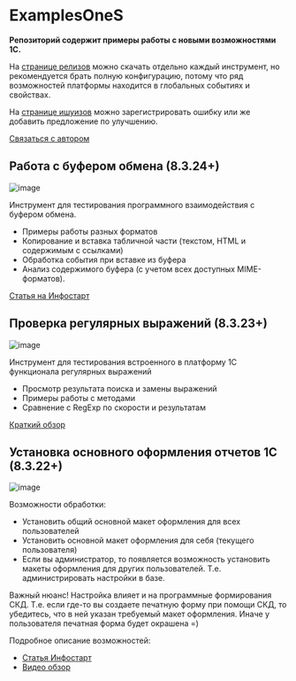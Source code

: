 # ExamplesOneS
 
<b>Репозиторий содержит примеры работы с новыми возможностями 1С.</b>

На [странице релизов](https://github.com/SeiOkami/ExamplesOneS/releases) можно скачать отдельно каждый инструмент, но рекомендуется брать полную конфигурацию, потому что ряд возможностей платформы находится в глобальных событиях и свойствах.

На [странице ишуизов](https://github.com/SeiOkami/ExamplesOneS/issues) можно зарегистрировать ошибку или же добавить предложение по улучшению.

[Связаться с автором](https://t.me/SeiOkami)

## Работа с буфером обмена (8.3.24+)

![image](https://github.com/SeiOkami/ExamplesOneS/assets/42138875/02aa1e29-f970-49ab-919f-adf56d76edac)

Инструмент для тестирования программного взаимодействия с буфером обмена.
- Примеры работы разных форматов
- Копирование и вставка табличной части (текстом, HTML и содержимым с ссылками)
- Обработка события при вставке из буфера
- Анализ содержимого буфера (с учетом всех доступных MIME-форматов).

[Статья на Инфостарт](https://infostart.ru/public/1887193/?ref=1159)

## Проверка регулярных выражений (8.3.23+)

![image](https://github.com/SeiOkami/RegularExpressionOneS/assets/42138875/945188d3-06d3-4bb5-9662-2dd7ad1ccaf5)

Инструмент для тестирования встроенного в платформу 1С функционала регулярных выражений
- Просмотр результата поиска и замены выражений
- Примеры работы с методами
- Сравнение с RegExp по скорости и результатам

[Краткий обзор](https://t.me/JuniorOneS/440)

## Установка основного оформления отчетов 1С (8.3.22+)

![image](https://github.com/SeiOkami/ReportsAppearanceManagerOneS/assets/42138875/6b905955-711d-442c-9a99-748286c2bb56)

Возможности обработки:
- Установить общий основной макет оформления для всех пользователей
- Установить основной макет оформления для себя (текущего пользователя)
- Если вы администратор, то появляется возможность установить макеты оформления для других пользователей. Т.е. администрировать настройки в базе.

Важный нюанс! Настройка влияет и на программные формирования СКД. Т.е. если где-то вы создаете печатную форму при помощи СКД, то убедитесь, что в ней указан требуемый макет оформления. Иначе у пользователя печатная форма будет окрашена =)

Подробное описание возможностей: 
- [Статья Инфостарт](https://infostart.ru/public/1870559/?ref=1159)
- [Видео обзор](https://youtu.be/pBwMNClfiB8)
